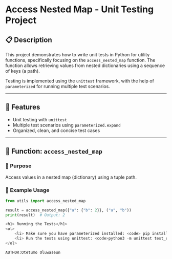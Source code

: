 # Access Nested Map - Unit Testing Project

## 📋 Description

This project demonstrates how to write unit tests in Python for utility functions, specifically focusing on the `access_nested_map` function. The function allows retrieving values from nested dictionaries using a sequence of keys (a path).

Testing is implemented using the `unittest` framework, with the help of `parameterized` for running multiple test scenarios.

---

## 🧪 Features

- Unit testing with `unittest`
- Multiple test scenarios using `parameterized.expand`
- Organized, clean, and concise test cases

---

## 🧰 Function: `access_nested_map`

### 🔹 Purpose

Access values in a nested map (dictionary) using a tuple path.

### 🔹 Example Usage

```python
from utils import access_nested_map

result = access_nested_map({"a": {"b": 2}}, ("a", "b"))
print(result)  # Output: 2

<h1> Running the Tests</h1>
<ol>
    <li> Make sure you have parameterized installed: <code> pip install parameterized</code>
    <li> Run the tests using unittest: <code>python3 -m unittest test_utils.py</code>
</ol>

AUTHOR:Otetumo Oluwaseun
